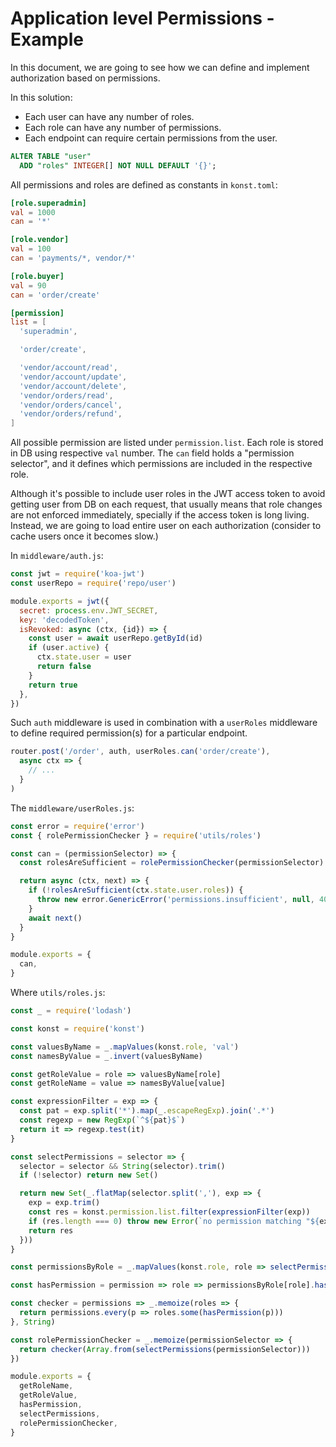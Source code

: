 # Application level Permissions - Example

In this document, we are going to see how we can define and implement authorization based on permissions.

In this solution:
- Each user can have any number of roles.
- Each role can have any number of permissions.
- Each endpoint can require certain permissions from the user.

```sql
ALTER TABLE "user"
  ADD "roles" INTEGER[] NOT NULL DEFAULT '{}';

```

All permissions and roles are defined as constants in `konst.toml`:

```toml
[role.superadmin]
val = 1000
can = '*'

[role.vendor]
val = 100
can = 'payments/*, vendor/*'

[role.buyer]
val = 90
can = 'order/create'

[permission]
list = [
  'superadmin',

  'order/create',

  'vendor/account/read',
  'vendor/account/update',
  'vendor/account/delete',
  'vendor/orders/read',
  'vendor/orders/cancel',
  'vendor/orders/refund',
]
```

All possible permission are listed under `permission.list`.
Each role is stored in DB using respective `val` number. The `can` field holds a "permission selector", and it defines which permissions are included in the respective role.

Although it's possible to include user roles in the JWT access token to avoid getting user from DB on each request, that usually means that role changes are not enforced immediately, specially if the access token is long living.
Instead, we are going to load entire user on each authorization (consider to cache users once it becomes slow.)

In `middleware/auth.js`:

```js
const jwt = require('koa-jwt')
const userRepo = require('repo/user')

module.exports = jwt({
  secret: process.env.JWT_SECRET,
  key: 'decodedToken',
  isRevoked: async (ctx, {id}) => {
    const user = await userRepo.getById(id)
    if (user.active) {
      ctx.state.user = user
      return false
    }
    return true
  },
})
```

Such `auth` middleware is used in combination with a `userRoles` middleware to define required permission(s) for a particular endpoint.

```js
router.post('/order', auth, userRoles.can('order/create'),
  async ctx => {
    // ...
  }
)

```

The `middleware/userRoles.js`:

```js
const error = require('error')
const { rolePermissionChecker } = require('utils/roles')

const can = (permissionSelector) => {
  const rolesAreSufficient = rolePermissionChecker(permissionSelector)

  return async (ctx, next) => {
    if (!rolesAreSufficient(ctx.state.user.roles)) {
      throw new error.GenericError('permissions.insufficient', null, 403)
    }
    await next()
  }
}

module.exports = {
  can,
}
```

Where `utils/roles.js`:

```js
const _ = require('lodash')

const konst = require('konst')

const valuesByName = _.mapValues(konst.role, 'val')
const namesByValue = _.invert(valuesByName)

const getRoleValue = role => valuesByName[role]
const getRoleName = value => namesByValue[value]

const expressionFilter = exp => {
  const pat = exp.split('*').map(_.escapeRegExp).join('.*')
  const regexp = new RegExp(`^${pat}$`)
  return it => regexp.test(it)
}

const selectPermissions = selector => {
  selector = selector && String(selector).trim()
  if (!selector) return new Set()

  return new Set(_.flatMap(selector.split(','), exp => {
    exp = exp.trim()
    const res = konst.permission.list.filter(expressionFilter(exp))
    if (res.length === 0) throw new Error(`no permission matching "${exp}"`)
    return res
  }))
}

const permissionsByRole = _.mapValues(konst.role, role => selectPermissions(role.can))

const hasPermission = permission => role => permissionsByRole[role].has(permission)

const checker = permissions => _.memoize(roles => {
  return permissions.every(p => roles.some(hasPermission(p)))
}, String)

const rolePermissionChecker = _.memoize(permissionSelector => {
  return checker(Array.from(selectPermissions(permissionSelector)))
})

module.exports = {
  getRoleName,
  getRoleValue,
  hasPermission,
  selectPermissions,
  rolePermissionChecker,
}

```
